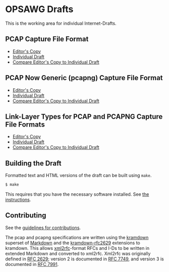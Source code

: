 # OPSAWG Drafts

This is the working area for individual Internet-Drafts.

## PCAP Capture File Format

* [Editor's Copy](https://ietf-opsawg-wg.github.io/draft-ietf-opsawg-pcap/#go.draft-ietf-opsawg-pcap.html)
* [Individual Draft](https://tools.ietf.org/html/draft-ietf-opsawg-pcap)
* [Compare Editor's Copy to Individual Draft](https://ietf-opsawg-wg.github.io/draft-ietf-opsawg-pcap/#go.draft-ietf-opsawg-pcap.diff)

## PCAP Now Generic (pcapng) Capture File Format

* [Editor's Copy](https://ietf-opsawg-wg.github.io/draft-ietf-opsawg-pcap/#go.draft-ietf-opsawg-pcapng.html)
* [Individual Draft](https://tools.ietf.org/html/draft-ietf-opsawg-pcapng)
* [Compare Editor's Copy to Individual Draft](https://ietf-opsawg-wg.github.io/draft-ietf-opsawg-pcap/#go.draft-ietf-opsawg-pcapng.diff)

## Link-Layer Types for PCAP and PCAPNG Capture File Formats

* [Editor's Copy](https://ietf-opsawg-wg.github.io/draft-ietf-opsawg-pcap/#go.draft-ietf-opsawg-pcaplinktype.html)
* [Individual Draft](https://tools.ietf.org/html/draft-ietf-opsawg-pcaplinktype)
* [Compare Editor's Copy to Individual Draft](https://ietf-opsawg-wg.github.io/draft-ietf-opsawg-pcap/#go.draft-ietf-opsawg-pcaplinktype.diff)

## Building the Draft

Formatted text and HTML versions of the draft can be built using `make`.

```sh
$ make
```

This requires that you have the necessary software installed.  See
[the instructions](https://github.com/martinthomson/i-d-template/blob/master/doc/SETUP.md).


## Contributing

See the
[guidelines for contributions](https://github.com/IETF-OPSAWG-WG/draft-ietf-opsawg-pcap/blob/master/CONTRIBUTING.md).

The pcap and pcapng specifications are written using the
[kramdown](https://kramdown.gettalong.org) superset of
[Markdown](https://daringfireball.net/projects/markdown/syntax) and the
[kramdown-rfc2629](https://github.com/cabo/kramdown-rfc2629) extensions
to kramdown.  This allows
[xml2rfc](https://xml2rfc.tools.ietf.org)-format RFCs and I-Ds to be
written in extended Markdown and converted to xml2rfc.  Xml2rfc was
originally defined in [RFC 2629](https://tools.ietf.org/html/rfc2629);
version 2 is documented in [RFC
7749](https://tools.ietf.org/html/rfc7749), and version 3 is documented
in [RFC 7991](https://tools.ietf.org/html/rfc7991).
